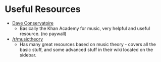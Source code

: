 # Useful Resources

- [Dave Conservatoire](http://www.daveconservatoire.org/)
  - Basically the Khan Academy for music, very helpful and useful resource. (no paywall)
- [/r/musictheory](https://www.reddit.com/r/musictheory)
  - Has many great resources based on music theory - covers all the basic stuff, and some advanced stuff in their wiki located on the sidebar.
